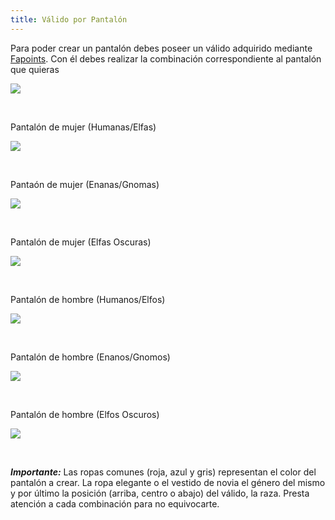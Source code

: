 ```yaml
---
title: Válido por Pantalón
---
```


Para poder crear un pantalón debes poseer un válido adquirido mediante [Fapoints](/fapoints). Con él debes realizar la combinación correspondiente al pantalón que quieras

 ![](images/fastdrop/chupines.png)

<br/>

 Pantalón de mujer (Humanas/Elfas)

 ![](images/fastdrop/mujerhumana.png)

<br/>

 Pantaón de mujer (Enanas/Gnomas)

 ![](images/fastdrop/mujerbaja.png)

<br/>

 Pantalón de mujer (Elfas Oscuras)

 ![](images/fastdrop/mujereo.png)

<br/>

 Pantalón de hombre (Humanos/Elfos)

 ![](images/fastdrop/hombrehumano.png)

<br/>

 Pantalón de hombre (Enanos/Gnomos)

 ![](images/fastdrop/hombrebajo.png)

<br/>

 Pantalón de hombre (Elfos Oscuros)

 ![](images/fastdrop/hombreeo.png)
 
<br/>

 _**Importante:**_ Las ropas comunes (roja, azul y gris) representan el color del pantalón a crear. La ropa elegante o el vestido de novia el género del mismo y por último la posición (arriba, centro o abajo) del válido, la raza. Presta atención a cada combinación para no equivocarte.

